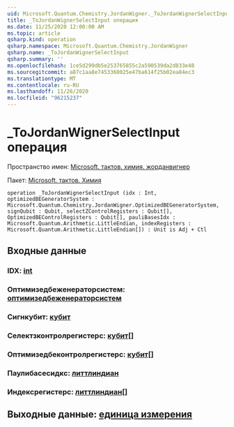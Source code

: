 ```yaml
---
uid: Microsoft.Quantum.Chemistry.JordanWigner._ToJordanWignerSelectInput
title: _ToJordanWignerSelectInput операция
ms.date: 11/25/2020 12:00:00 AM
ms.topic: article
qsharp.kind: operation
qsharp.namespace: Microsoft.Quantum.Chemistry.JordanWigner
qsharp.name: _ToJordanWignerSelectInput
qsharp.summary: ''
ms.openlocfilehash: 1ce5d299db5e253765855c2a590539da2d833e48
ms.sourcegitcommit: a87c1aa8e7453360025e47ba614f25b02ea84ec3
ms.translationtype: MT
ms.contentlocale: ru-RU
ms.lasthandoff: 11/26/2020
ms.locfileid: "96215237"
---
```

# <a name="_tojordanwignerselectinput-operation"></a>_ToJordanWignerSelectInput операция

Пространство имен: [Microsoft. тактов. химия. жорданвигнер](xref:Microsoft.Quantum.Chemistry.JordanWigner)

Пакет: [Microsoft. тактов. Химия](https://nuget.org/packages/Microsoft.Quantum.Chemistry)




```qsharp
operation _ToJordanWignerSelectInput (idx : Int, optimizedBEGeneratorSystem : Microsoft.Quantum.Chemistry.JordanWigner.OptimizedBEGeneratorSystem, signQubit : Qubit, selectZControlRegisters : Qubit[], OptimizedBEControlRegisters : Qubit[], pauliBasesIdx : Microsoft.Quantum.Arithmetic.LittleEndian, indexRegisters : Microsoft.Quantum.Arithmetic.LittleEndian[]) : Unit is Adj + Ctl
```


## <a name="input"></a>Входные данные

### <a name="idx--int"></a>IDX: [int](xref:microsoft.quantum.lang-ref.int)




### <a name="optimizedbegeneratorsystem--optimizedbegeneratorsystem"></a>Оптимизедбеженераторсистем: [оптимизедбеженераторсистем](xref:Microsoft.Quantum.Chemistry.JordanWigner.OptimizedBEGeneratorSystem)




### <a name="signqubit--qubit"></a>Сигнкубит: [кубит](xref:microsoft.quantum.lang-ref.qubit)




### <a name="selectzcontrolregisters--qubit"></a>Селектзконтролрегистерс: [кубит](xref:microsoft.quantum.lang-ref.qubit)[]




### <a name="optimizedbecontrolregisters--qubit"></a>Оптимизедбеконтролрегистерс: [кубит](xref:microsoft.quantum.lang-ref.qubit)[]




### <a name="paulibasesidx--littleendian"></a>Паулибасесидкс: [литтлиндиан](xref:Microsoft.Quantum.Arithmetic.LittleEndian)




### <a name="indexregisters--littleendian"></a>Индексрегистерс: [литтлиндиан](xref:Microsoft.Quantum.Arithmetic.LittleEndian)[]





## <a name="output--unit"></a>Выходные данные: [единица измерения](xref:microsoft.quantum.lang-ref.unit)

